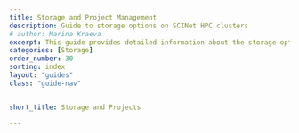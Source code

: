 ```yaml
---
title: Storage and Project Management
description: Guide to storage options on SCINet HPC clusters
# author: Marina Kraeva
excerpt: This guide provides detailed information about the storage options provided by SCINet and how to use them.
categories: [Storage]
order_number: 30
sorting: index
layout: "guides"
class: "guide-nav"


short_title: Storage and Projects

---
```


